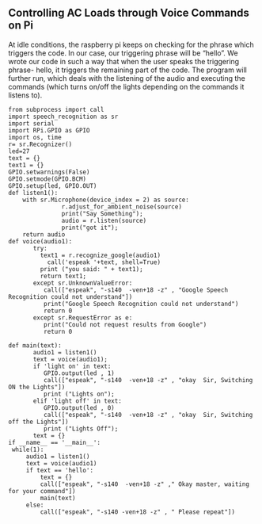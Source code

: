 ## Controlling AC Loads through Voice Commands on Pi

At idle conditions, the raspberry pi keeps on checking for the phrase which triggers the code. In our case, our triggering phrase will be “hello”. We wrote our code in such a way that when the user speaks the triggering phrase- hello, it triggers the remaining part of the code. The program will further run, which deals with the listening of the audio and executing the commands (which turns on/off the lights depending on the commands it listens to).
```
from subprocess import call
import speech_recognition as sr
import serial
import RPi.GPIO as GPIO      
import os, time
r= sr.Recognizer()
led=27
text = {}
text1 = {}
GPIO.setwarnings(False)
GPIO.setmode(GPIO.BCM)
GPIO.setup(led, GPIO.OUT)
def listen1():
    with sr.Microphone(device_index = 2) as source:
               r.adjust_for_ambient_noise(source)
               print("Say Something");
               audio = r.listen(source)
               print("got it");
    return audio
def voice(audio1):
       try: 
         text1 = r.recognize_google(audio1) 
           call('espeak '+text, shell=True) 
         print ("you said: " + text1);
         return text1; 
       except sr.UnknownValueError: 
          call(["espeak", "-s140  -ven+18 -z" , "Google Speech Recognition could not understand"])
          print("Google Speech Recognition could not understand") 
          return 0
       except sr.RequestError as e: 
          print("Could not request results from Google")
          return 0

def main(text):
       audio1 = listen1() 
       text = voice(audio1);
       if 'light on' in text:
          GPIO.output(led , 1)
          call(["espeak", "-s140  -ven+18 -z" , "okay  Sir, Switching ON the Lights"])
          print ("Lights on");
       elif 'light off' in text:
          GPIO.output(led , 0)
          call(["espeak", "-s140  -ven+18 -z" , "okay  Sir, Switching off the Lights"])
          print ("Lights Off");  
       text = {}
if __name__ == '__main__':
 while(1):
     audio1 = listen1() 
     text = voice(audio1)
     if text == 'hello': 
         text = {}
         call(["espeak", "-s140  -ven+18 -z" ," Okay master, waiting for your command"])
         main(text)
     else:
         call(["espeak", "-s140 -ven+18 -z" , " Please repeat"])
```
